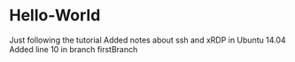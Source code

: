 # Hello-World
Just following the tutorial
Added notes about ssh and xRDP in Ubuntu 14.04
Added line 10 in branch firstBranch
